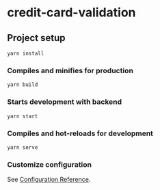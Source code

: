 # credit-card-validation

## Project setup
```
yarn install
```
### Compiles and minifies for production
```
yarn build
```
### Starts development with backend
```
yarn start
```

### Compiles and hot-reloads for development
```
yarn serve
```



### Customize configuration
See [Configuration Reference](https://cli.vuejs.org/config/).
